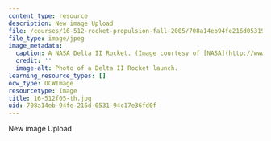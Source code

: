 ```yaml
---
content_type: resource
description: New image Upload
file: /courses/16-512-rocket-propulsion-fall-2005/708a14eb94fe216d053194c17e36fd0f_16-512f05-th.jpg
file_type: image/jpeg
image_metadata:
  caption: A NASA Delta II Rocket. (Image courtesy of [NASA](http://www.nasa.gov/).)
  credit: ''
  image-alt: Photo of a Delta II Rocket launch.
learning_resource_types: []
ocw_type: OCWImage
resourcetype: Image
title: 16-512f05-th.jpg
uid: 708a14eb-94fe-216d-0531-94c17e36fd0f
---
```

New image Upload

